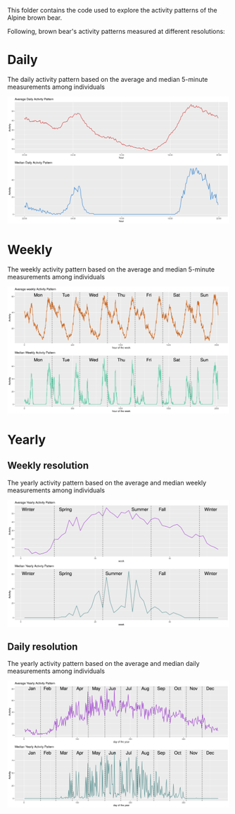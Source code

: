 This folder contains the code used to explore the activity patterns of the Alpine brown bear.

Following, brown bear's activity patterns measured at different resolutions:

# Daily
The daily activity pattern based on the average and median 5-minute measurements among individuals

![daily_act_bear](https://github.com/andreacorra/AlpBearConnect/blob/master/activity/images/daily_act_bear.png)


# Weekly
The weekly activity pattern based on the average and median 5-minute measurements among individuals

![weekly_act_bear](https://github.com/andreacorra/AlpBearConnect/blob/master/activity/images/weekly_act_bear.png)


# Yearly

## Weekly resolution
The yearly activity pattern based on the average and median weekly measurements among individuals

![yearly_w_act_bear](https://github.com/andreacorra/AlpBearConnect/blob/master/activity/images/yearly_w_act_bear.png)


## Daily resolution
The yearly activity pattern based on the average and median daily measurements among individuals

![yearly_d_act_bear](https://github.com/andreacorra/AlpBearConnect/blob/master/activity/images/yearly_d_act_bear.png)
